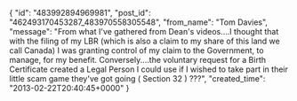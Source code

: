  {
   "id": "483992894969981",
   "post_id": "462493170453287_483970558305548",
   "from_name": "Tom Davies",
   "message": "From what I've gathered from Dean's videos....I thought that with the filing of my LBR (which is also a claim to my share of this land we call Canada) I was granting control of my claim to the Government, to manage, for my benefit.  Conversely....the voluntary request for a Birth Certificate created a Legal Person I could use if I wished to take part in their little scam game they've got going ( Section 32 )  ???",
   "created_time": "2013-02-22T20:40:45+0000"
 }
